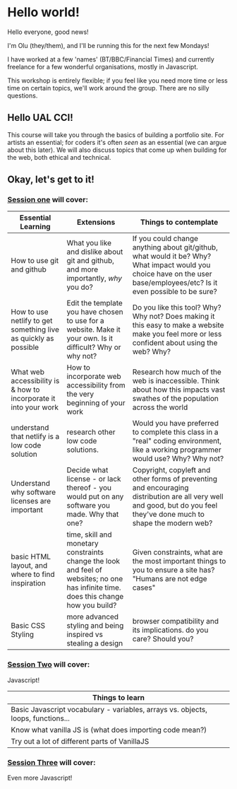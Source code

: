 # Hello world!

Hello everyone, good news!

I'm Olu (they/them), and I'll be running this for the next few Mondays!

I have worked at a few 'names' (BT/BBC/Financial Times) and currently freelance for a few wonderful organisations, mostly in Javascript.

This workshop is entirely flexible; if you feel like you need more time or less time on certain topics, we'll work around the group. There are no silly questions.

## Hello UAL CCI!

This course will take you through the basics of building a portfolio site. For artists an essential; for coders it's often _seen_ as an essential (we can argue about this later). We will also discuss topics that come up when building for the web, both ethical and technical.

## Okay, let's get to it!

### [Session one](session-one.md) will cover:

| Essential Learning                                               | Extensions                                                                                                                           | Things to contemplate                                                                                                                                                   |
| ---------------------------------------------------------------- | ------------------------------------------------------------------------------------------------------------------------------------ | ----------------------------------------------------------------------------------------------------------------------------------------------------------------------- |
| How to use git and github                                        | What you like and dislike about git and github, and more importantly, _why_ you do?                                                  | If you could change anything about git/github, what would it be? Why? What impact would you choice have on the user base/employees/etc? Is it even possible to be sure? |
| How to use netlify to get something live as quickly as possible  | Edit the template you have chosen to use for a website. Make it your own. Is it difficult? Why or why not?                           | Do you like this tool? Why? Why not? Does making it this easy to make a website make you feel more or less confident about using the web? Why?                          |
| What web accessibility is & how to incorporate it into your work | How to incorporate web accessibility from the very beginning of your work                                                            | Research how much of the web is inaccessible. Think about how this impacts vast swathes of the population across the world                                              |
| understand that netlify is a low code solution                   | research other low code solutions.                                                                                                   | Would you have preferred to complete this class in a "real" coding environment, like a working programmer would use? Why? Why not?                                      |
| Understand why software licenses are important                   | Decide what license - or lack thereof - you would put on any software you made. Why that one?                                        | Copyright, copyleft and other forms of preventing and encouraging distribution are all very well and good, but do you feel they've done much to shape the modern web?   |
| basic HTML layout, and where to find inspiration                 | time, skill and monetary constraints change the look and feel of websites; no one has infinite time. does this change how you build? | Given constraints, what are the most important things to you to ensure a site has? "Humans are not edge cases"                                                          |
| Basic CSS Styling                                                | more advanced styling and being inspired vs stealing a design                                                                        | browser compatibility and its implications. do you care? Should you?                                                                                                    |

### [Session Two](session-two.md) will cover:

Javascript!

| Things to learn                                                                  |
| -------------------------------------------------------------------------------- |
| Basic Javascript vocabulary - variables, arrays vs. objects, loops, functions... |
| Know what vanilla JS is (what does importing code mean?)                         |
| Try out a lot of different parts of VanillaJS                                    |

### [Session Three](session-three.md) will cover:

Even more Javascript!
